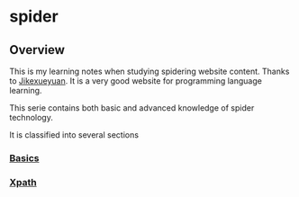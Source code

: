 <link rel="stylesheet" href="/Users/zhangyong/highlight/styles/default.css">
<script src="/Users/zhangyong/highlight/highlight.pack.js"></script>
<script>hljs.initHighlightingOnLoad();</script>


# spider

## Overview

This is my learning notes when studying spidering website content. Thanks to [Jikexueyuan](http://www.jikexueyuan.com/path/python/). It is a very good website for programming language learning.

This serie contains both basic and advanced knowledge of spider technology.

It is classified into several sections
### [Basics](https://github.com/nickzylove/spider/blob/basics/basic.md)
### [Xpath](http:////github.com/nickzylove/spider/blob/basics/basic.md)
